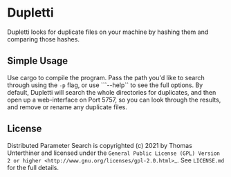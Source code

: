 Dupletti
========

Dupletti looks for duplicate files on your machine by hashing them and comparing those hashes.

Simple Usage
------------

Use cargo to compile the program. Pass the path you'd like to search through using the ```-p```
flag, or use ```--help`` to see the full options. By default, Dupletti will search the whole
directories for duplicates, and then open up a web-interface on Port 5757, so you can look 
through the results, and remove or rename any duplicate files.


License
-------
Distributed Parameter Search is copyrighted (c) 2021 by Thomas Unterthiner and licensed under the
`General Public License (GPL) Version 2 or higher <http://www.gnu.org/licenses/gpl-2.0.html>`_.
See ``LICENSE.md`` for the full details.
